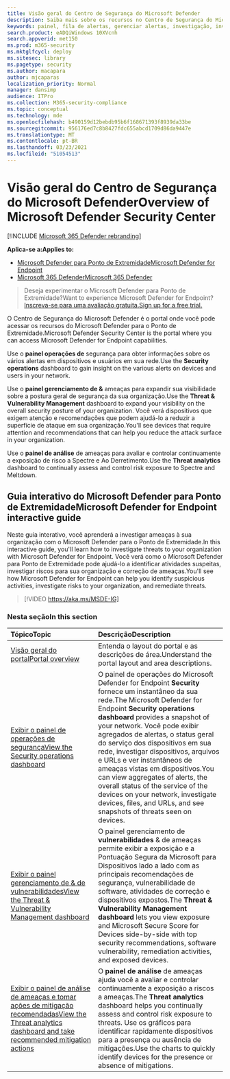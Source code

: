 ```yaml
---
title: Visão geral do Centro de Segurança do Microsoft Defender
description: Saiba mais sobre os recursos no Centro de Segurança do Microsoft Defender, incluindo como os alertas funcionam e sugestões sobre como investigar possíveis violações e ataques.
keywords: painel, fila de alertas, gerenciar alertas, investigação, investigar alertas, investigar dispositivos, enviar arquivos, análise profunda, alto, médio, baixo, gravidade, ioc, ioa
search.product: eADQiWindows 10XVcnh
search.appverid: met150
ms.prod: m365-security
ms.mktglfcycl: deploy
ms.sitesec: library
ms.pagetype: security
ms.author: macapara
author: mjcaparas
localization_priority: Normal
manager: dansimp
audience: ITPro
ms.collection: M365-security-compliance
ms.topic: conceptual
ms.technology: mde
ms.openlocfilehash: b490159d12bebdb95b6f168671393f8939da33be
ms.sourcegitcommit: 956176ed7c8b8427fdc655abcd1709d86da9447e
ms.translationtype: MT
ms.contentlocale: pt-BR
ms.lasthandoff: 03/23/2021
ms.locfileid: "51054513"
---
```

# <a name="overview-of-microsoft-defender-security-center"></a><span data-ttu-id="81fb2-104">Visão geral do Centro de Segurança do Microsoft Defender</span><span class="sxs-lookup"><span data-stu-id="81fb2-104">Overview of Microsoft Defender Security Center</span></span>

[!INCLUDE [Microsoft 365 Defender rebranding](../../includes/microsoft-defender.md)]


<span data-ttu-id="81fb2-105">**Aplica-se a:**</span><span class="sxs-lookup"><span data-stu-id="81fb2-105">**Applies to:**</span></span>
- [<span data-ttu-id="81fb2-106">Microsoft Defender para Ponto de Extremidade</span><span class="sxs-lookup"><span data-stu-id="81fb2-106">Microsoft Defender for Endpoint</span></span>](https://go.microsoft.com/fwlink/?linkid=2154037)
- [<span data-ttu-id="81fb2-107">Microsoft 365 Defender</span><span class="sxs-lookup"><span data-stu-id="81fb2-107">Microsoft 365 Defender</span></span>](https://go.microsoft.com/fwlink/?linkid=2118804)


><span data-ttu-id="81fb2-108">Deseja experimentar o Microsoft Defender para Ponto de Extremidade?</span><span class="sxs-lookup"><span data-stu-id="81fb2-108">Want to experience Microsoft Defender for Endpoint?</span></span> [<span data-ttu-id="81fb2-109">Inscreva-se para uma avaliação gratuita.</span><span class="sxs-lookup"><span data-stu-id="81fb2-109">Sign up for a free trial.</span></span>](https://www.microsoft.com/microsoft-365/windows/microsoft-defender-atp?ocid=docs-wdatp-usewdatp-abovefoldlink)

<span data-ttu-id="81fb2-110">O Centro de Segurança do Microsoft Defender é o portal onde você pode acessar os recursos do Microsoft Defender para o Ponto de Extremidade.</span><span class="sxs-lookup"><span data-stu-id="81fb2-110">Microsoft Defender Security Center is the portal where you can access Microsoft Defender for Endpoint capabilities.</span></span>

<span data-ttu-id="81fb2-111">Use o **painel operações de** segurança para obter informações sobre os vários alertas em dispositivos e usuários em sua rede.</span><span class="sxs-lookup"><span data-stu-id="81fb2-111">Use the **Security operations** dashboard to gain insight on the various alerts on devices and users in your network.</span></span>

<span data-ttu-id="81fb2-112">Use o **painel gerenciamento de &** ameaças para expandir sua visibilidade sobre a postura geral de segurança da sua organização.</span><span class="sxs-lookup"><span data-stu-id="81fb2-112">Use the **Threat & Vulnerability Management** dashboard to expand your visibility on the overall security posture of your organization.</span></span> <span data-ttu-id="81fb2-113">Você verá dispositivos que exigem atenção e recomendações que podem ajudá-lo a reduzir a superfície de ataque em sua organização.</span><span class="sxs-lookup"><span data-stu-id="81fb2-113">You'll see devices that require attention and recommendations that can help you reduce the attack surface in your organization.</span></span>

<span data-ttu-id="81fb2-114">Use o **painel de análise** de ameaças para avaliar e controlar continuamente a exposição de risco a Spectre e Ao Derretimento.</span><span class="sxs-lookup"><span data-stu-id="81fb2-114">Use the **Threat analytics** dashboard to continually assess and control risk exposure to Spectre and Meltdown.</span></span>

## <a name="microsoft-defender-for-endpoint-interactive-guide"></a><span data-ttu-id="81fb2-115">Guia interativo do Microsoft Defender para Ponto de Extremidade</span><span class="sxs-lookup"><span data-stu-id="81fb2-115">Microsoft Defender for Endpoint interactive guide</span></span>
<span data-ttu-id="81fb2-116">Neste guia interativo, você aprenderá a investigar ameaças à sua organização com o Microsoft Defender para o Ponto de Extremidade.</span><span class="sxs-lookup"><span data-stu-id="81fb2-116">In this interactive guide, you'll learn how to investigate threats to your organization with Microsoft Defender for Endpoint.</span></span> <span data-ttu-id="81fb2-117">Você verá como o Microsoft Defender para Ponto de Extremidade pode ajudá-lo a identificar atividades suspeitas, investigar riscos para sua organização e correção de ameaças.</span><span class="sxs-lookup"><span data-stu-id="81fb2-117">You'll see how Microsoft Defender for Endpoint can help you identify suspicious activities, investigate risks to your organization, and remediate threats.</span></span>

> [!VIDEO https://aka.ms/MSDE-IG]

### <a name="in-this-section"></a><span data-ttu-id="81fb2-118">Nesta seção</span><span class="sxs-lookup"><span data-stu-id="81fb2-118">In this section</span></span>

<span data-ttu-id="81fb2-119">Tópico</span><span class="sxs-lookup"><span data-stu-id="81fb2-119">Topic</span></span> | <span data-ttu-id="81fb2-120">Descrição</span><span class="sxs-lookup"><span data-stu-id="81fb2-120">Description</span></span>
:---|:---
[<span data-ttu-id="81fb2-121">Visão geral do portal</span><span class="sxs-lookup"><span data-stu-id="81fb2-121">Portal overview</span></span>](portal-overview.md) | <span data-ttu-id="81fb2-122">Entenda o layout do portal e as descrições de área.</span><span class="sxs-lookup"><span data-stu-id="81fb2-122">Understand the portal layout and area descriptions.</span></span>
[<span data-ttu-id="81fb2-123">Exibir o painel de operações de segurança</span><span class="sxs-lookup"><span data-stu-id="81fb2-123">View the Security operations dashboard</span></span>](security-operations-dashboard.md) | <span data-ttu-id="81fb2-124">O painel de operações do Microsoft Defender for Endpoint  **Security** fornece um instantâneo da sua rede.</span><span class="sxs-lookup"><span data-stu-id="81fb2-124">The Microsoft Defender for Endpoint  **Security operations dashboard** provides a snapshot of your network.</span></span> <span data-ttu-id="81fb2-125">Você pode exibir agregados de alertas, o status geral do serviço dos dispositivos em sua rede, investigar dispositivos, arquivos e URLs e ver instantâneos de ameaças vistas em dispositivos.</span><span class="sxs-lookup"><span data-stu-id="81fb2-125">You can view aggregates of alerts, the overall status of the service of the devices on your network, investigate devices, files, and URLs, and see snapshots of threats seen on devices.</span></span>
[<span data-ttu-id="81fb2-126">Exibir o painel gerenciamento de & de vulnerabilidades</span><span class="sxs-lookup"><span data-stu-id="81fb2-126">View the Threat & Vulnerability Management dashboard</span></span>](tvm-dashboard-insights.md) | <span data-ttu-id="81fb2-127">O painel gerenciamento de **vulnerabilidades** & de ameaças permite exibir a exposição e a Pontuação Segura da Microsoft para Dispositivos lado a lado com as principais recomendações de segurança, vulnerabilidade de software, atividades de correção e dispositivos expostos.</span><span class="sxs-lookup"><span data-stu-id="81fb2-127">The **Threat & Vulnerability Management dashboard** lets you view exposure and Microsoft Secure Score for Devices side-by-side with top security recommendations, software vulnerability, remediation activities, and exposed devices.</span></span>
[<span data-ttu-id="81fb2-128">Exibir o painel de análise de ameaças e tomar ações de mitigação recomendadas</span><span class="sxs-lookup"><span data-stu-id="81fb2-128">View the Threat analytics dashboard and take recommended mitigation actions</span></span>](threat-analytics.md) | <span data-ttu-id="81fb2-129">O **painel de análise** de ameaças ajuda você a avaliar e controlar continuamente a exposição a riscos a ameaças.</span><span class="sxs-lookup"><span data-stu-id="81fb2-129">The **Threat analytics** dashboard helps you continually assess and control risk exposure to threats.</span></span> <span data-ttu-id="81fb2-130">Use os gráficos para identificar rapidamente dispositivos para a presença ou ausência de mitigações.</span><span class="sxs-lookup"><span data-stu-id="81fb2-130">Use the charts to quickly identify devices for the presence or absence of mitigations.</span></span>
